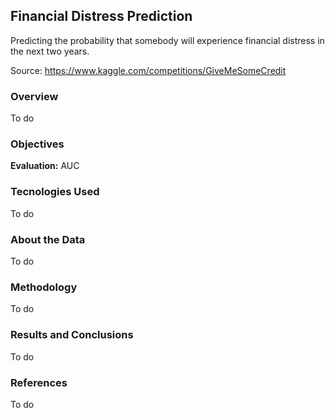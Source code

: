 ## Financial Distress Prediction
Predicting the probability that somebody will experience financial distress in the next two years. 

Source: https://www.kaggle.com/competitions/GiveMeSomeCredit
### Overview
To do
### Objectives
**Evaluation:** AUC
### Tecnologies Used
To do
### About the Data
To do
### Methodology
To do
### Results and Conclusions
To do
### References
To do
